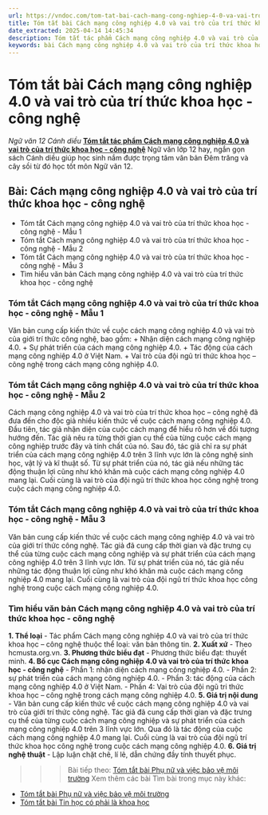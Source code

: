```yaml
---
url: https://vndoc.com/tom-tat-bai-cach-mang-cong-nghiep-4-0-va-vai-tro-cua-tri-thuc-khoa-hoc-cong-nghe-333517
title: Tóm tắt bài Cách mạng công nghiệp 4.0 và vai trò của trí thức khoa học - công nghệ - Ngữ văn 12 Cánh diều - VnDoc.com
date_extracted: 2025-04-14 14:45:34
description: Tóm tắt tác phẩm Cách mạng công nghiệp 4.0 và vai trò của trí thức khoa học - công nghệ là bài viết được VnDoc biên soạn và đăng tải với các mẫu tóm tắt ngắn nhất, phục vụ bài học môn Ngữ Văn 12 Cánh diều
keywords: bài Cách mạng công nghiệp 4.0 và vai trò của trí thức khoa học - công nghệ,Tóm tắt bài Cách mạng công nghiệp 4.0 và vai trò của trí thức khoa học - công nghệ,tóm tắt ngữ văn 12,Tóm tắt Cách mạng công nghiệp 4.0 và vai trò của trí thức khoa học - công nghệ ngắn gọn,Tóm tắt Cách mạng công nghiệp 4.0 và vai trò của trí thức khoa học - công nghệ hay nhất,Tóm tắt Cách mạng công nghiệp 4.0 và vai trò của trí thức siêu ngắn,tóm tắt văn 12 Cánh diều,tóm tắt tác phẩm ngữ văn 12,tóm tắt ngữ văn 12 Cánh diều
---
```


# Tóm tắt bài Cách mạng công nghiệp 4.0 và vai trò của trí thức khoa học - công nghệ
 _Ngữ văn 12 Cánh diều_
[**Tóm tắt tác phẩm Cách mạng công nghiệp 4.0 và vai trò của trí thức khoa học - công nghệ**](<https://vndoc.com/tom-tat-bai-cach-mang-cong-nghiep-4-0-va-vai-tro-cua-tri-thuc-khoa-hoc-cong-nghe-333517>) Ngữ văn lớp 12 hay, ngắn gọn sách Cánh diều giúp học sinh nắm được trọng tâm văn bản Đêm trăng và cây sồi từ đó học tốt môn Ngữ văn 12.
## Bài: Cách mạng công nghiệp 4.0 và vai trò của trí thức khoa học - công nghệ
  * Tóm tắt Cách mạng công nghiệp 4.0 và vai trò của trí thức khoa học - công nghệ - Mẫu 1
  * Tóm tắt Cách mạng công nghiệp 4.0 và vai trò của trí thức khoa học - công nghệ - Mẫu 2
  * Tóm tắt Cách mạng công nghiệp 4.0 và vai trò của trí thức khoa học - công nghệ - Mẫu 3
  * Tìm hiểu văn bản Cách mạng công nghiệp 4.0 và vai trò của trí thức khoa học - công nghệ

### **Tóm tắt Cách mạng công nghiệp 4.0 và vai trò của trí thức khoa học - công nghệ - Mẫu 1**
Văn bản cung cấp kiến thức về cuộc cách mạng công nghiệp 4.0 và vai trò của giới trí thức công nghệ, bao gồm:
\+ Nhận diện cách mạng công nghiệp 4.0.
\+ Sự phát triển của cách mạng công nghiệp 4.0.
\+ Tác động của cách mạng công nghiệp 4.0 ở Việt Nam.
\+ Vai trò của đội ngũ tri thức khoa học – công nghệ trong cách mạng công nghiệp 4.0.
### **Tóm tắt Cách mạng công nghiệp 4.0 và vai trò của trí thức khoa học - công nghệ - Mẫu 2**
Cách mạng công nghiệp 4.0 và vai trò của trí thức khoa học – công nghệ đã đưa đến cho độc giả nhiều kiến thức về cuộc cách mạng công nghiệp 4.0. Đầu tiên, tác giả nhận diện của cuộc cách mạng để hiểu rõ hơn về đối tượng hướng đến. Tác giả nêu ra từng thời gian cụ thể của từng cuộc cách mạng công nghiệp trước đây và tính chất của nó. Sau đó, tác giả chỉ ra sự phát triển của cách mạng công nghiệp 4.0 trên 3 lĩnh vực lớn là công nghệ sinh học, vật lý và kĩ thuật số. Từ sự phát triển của nó, tác giả nếu những tác động thuận lợi cũng như khó khăn mà cuộc cách mạng công nghiệp 4.0 mang lại. Cuối cùng là vai trò của đội ngũ trí thức khoa học công nghệ trong cuộc cách mạng công nghiệp 4.0.
### **Tóm tắt Cách mạng công nghiệp 4.0 và vai trò của trí thức khoa học - công nghệ - Mẫu 3**
Văn bản cung cấp kiến thức về cuộc cách mạng công nghiệp 4.0 và vai trò của giới trí thức công nghệ. Tác giả đã cung cấp thời gian và đặc trưng cụ thể của từng cuộc cách mạng công nghiệp và sự phát triển của cách mạng công nghiệp 4.0 trên 3 lĩnh vực lớn. Từ sự phát triển của nó, tác giả nếu những tác động thuận lợi cũng như khó khăn mà cuộc cách mạng công nghiệp 4.0 mang lại. Cuối cùng là vai trò của đội ngũ trí thức khoa học công nghệ trong cuộc cách mạng công nghiệp 4.0.
### **Tìm hiểu văn bản Cách mạng công nghiệp 4.0 và vai trò của trí thức khoa học - công nghệ**
**1\. Thể loại**
\- Tác phẩm Cách mạng công nghiệp 4.0 và vai trò của trí thức khoa học – công nghệ thuộc thể loại: văn bản thông tin.
**2\. Xuất xứ**
\- Theo hcmusta.org.vn.
**3\. Phương thức biểu đạt**
\- Phương thức biểu đạt: thuyết minh.
**4\. Bố cục Cách mạng công nghiệp 4.0 và vai trò của trí thức khoa học - công nghệ**
\- Phần 1: nhận diện cách mạng công nghiệp 4.0.
\- Phần 2: sự phát triển của cách mạng công nghiệp 4.0.
\- Phần 3: tác động của cách mạng công nghiệp 4.0 ở Việt Nam.
\- Phần 4: Vai trò của đội ngũ tri thức khoa học – công nghệ trong cách mạng công nghiệp 4.0.
**5\. Giá trị nội dung**
\- Văn bản cung cấp kiến thức về cuộc cách mạng công nghiệp 4.0 và vai trò của giới trí thức công nghệ. Tác giả đã cung cấp thời gian và đặc trưng cụ thể của từng cuộc cách mạng công nghiệp và sự phát triển của cách mạng công nghiệp 4.0 trên 3 lĩnh vực lớn. Qua đó là tác động của cuộc cách mạng công nghiệp 4.0 mang lại. Cuối cùng là vai trò của đội ngũ trí thức khoa học công nghệ trong cuộc cách mạng công nghiệp 4.0.
**6\. Giá trị nghệ thuật**
\- Lập luận chặt chẽ, lí lẽ, dẫn chứng đầy tính thuyết phục.
>>> Bài tiếp theo: [Tóm tắt bài Phụ nữ và việc bảo vệ môi trường](<https://vndoc.com/tom-tat-bai-phu-nu-va-viec-bao-ve-moi-truong-333518>)
Xem thêm các bài Tìm bài trong mục này khác:
  * [Tóm tắt bài Phụ nữ và việc bảo vệ môi trường](</tom-tat-bai-phu-nu-va-viec-bao-ve-moi-truong-333518>)
  * [Tóm tắt bài Tin học có phải là khoa học](</tom-tat-bai-tin-hoc-co-phai-la-khoa-hoc-333521>)

